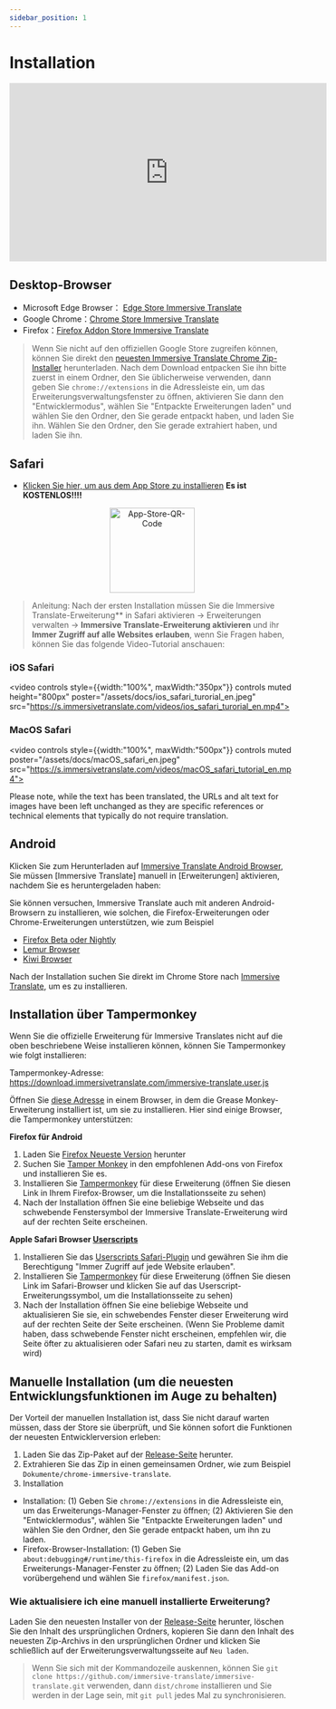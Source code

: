 ```yaml
---
sidebar_position: 1
---
```


# Installation
<iframe width="560" height="315" src="https://www.youtube.com/embed/SHznc5kQCM4?si=RyZYUcjW560Bc57-" title="YouTube-Video-Player" frameborder="0" allow="Beschleunigungsmesser; Autoplay; Zwischenablage-schreiben; verschlüsselte-Medien; Gyroskop; Bild-in-Bild; Web-Teilen" allowfullscreen></iframe>

## Desktop-Browser

- Microsoft Edge Browser： [Edge Store Immersive Translate](https://microsoftedge.microsoft.com/addons/detail/amkbmndfnliijdhojkpoglbnaaahippg)
- Google Chrome：[Chrome Store Immersive Translate](https://chrome.google.com/webstore/detail/immersive-translate/bpoadfkcbjbfhfodiogcnhhhpibjhbnh)
- Firefox：[Firefox Addon Store Immersive Translate](https://addons.mozilla.org/firefox/addon/immersive-translate/)

> Wenn Sie nicht auf den offiziellen Google Store zugreifen können, können Sie direkt den [neuesten Immersive Translate Chrome Zip-Installer](https://download.immersivetranslate.com/latest/chrome-immersive-translate.zip) herunterladen. Nach dem Download entpacken Sie ihn bitte zuerst in einem Ordner, den Sie üblicherweise verwenden, dann geben Sie `chrome://extensions` in die Adressleiste ein, um das Erweiterungsverwaltungsfenster zu öffnen, aktivieren Sie dann den "Entwicklermodus", wählen Sie "Entpackte Erweiterungen laden" und wählen Sie den Ordner, den Sie gerade entpackt haben, und laden Sie ihn. Wählen Sie den Ordner, den Sie gerade extrahiert haben, und laden Sie ihn.


## Safari

- [Klicken Sie hier, um aus dem App Store zu installieren](https://apps.apple.com/app/immersive-translate/id6447957425) **Es ist KOSTENLOS!!!!**

<div align="center">
<img src="/assets/immersive-app-store.png" width="150" alt="App-Store-QR-Code"/>
</div>

> Anleitung: Nach der ersten Installation müssen Sie die Immersive Translate-Erweiterung\*\* in Safari aktivieren -> Erweiterungen verwalten -> **Immersive Translate-Erweiterung aktivieren** und ihr **Immer Zugriff auf alle Websites erlauben**, wenn Sie Fragen haben, können Sie das folgende Video-Tutorial anschauen:

### iOS Safari

<video
controls style={{width:"100%", maxWidth:"350px"}}
controls
muted
height="800px"
poster="/assets/docs/ios_safari_turorial_en.jpeg" src="https://s.immersivetranslate.com/videos/ios_safari_turorial_en.mp4"></video>

### MacOS Safari

<video
controls style={{width:"100%", maxWidth:"500px"}}
controls
muted
poster="/assets/docs/macOS_safari_en.jpeg" src="https://s.immersivetranslate.com/videos/macOS_safari_tutorial_en.mp4"></video>

Please note, while the text has been translated, the URLs and alt text for images have been left unchanged as they are specific references or technical elements that typically do not require translation.

## Android

Klicken Sie zum Herunterladen auf [Immersive Translate Android Browser](/de/android/), Sie müssen [Immersive Translate] manuell in [Erweiterungen] aktivieren, nachdem Sie es heruntergeladen haben:

Sie können versuchen, Immersive Translate auch mit anderen Android-Browsern zu installieren, wie solchen, die Firefox-Erweiterungen oder Chrome-Erweiterungen unterstützen, wie zum Beispiel

- [Firefox Beta oder Nightly](https://www.mozilla.org/firefox/channel/android/)
- [Lemur Browser](https://lemurbrowser.com/app/)
- [Kiwi Browser](https://kiwibrowser.com/)

Nach der Installation suchen Sie direkt im Chrome Store nach [Immersive Translate](https://chrome.google.com/webstore/detail/immersive-translate/bpoadfkcbjbfhfodiogcnhhhpibjhbnh), um es zu installieren.

## Installation über Tampermonkey

Wenn Sie die offizielle Erweiterung für Immersive Translates nicht auf die oben beschriebene Weise installieren können, können Sie Tampermonkey wie folgt installieren:

Tampermonkey-Adresse: https://download.immersivetranslate.com/immersive-translate.user.js

Öffnen Sie [diese Adresse](https://download.immersivetranslate.com/immersive-translate.user.js) in einem Browser, in dem die Grease Monkey-Erweiterung installiert ist, um sie zu installieren. Hier sind einige Browser, die Tampermonkey unterstützen:

**Firefox für Android**

1. Laden Sie [Firefox Neueste Version](https://www.mozilla.org/firefox/browsers/mobile/android/) herunter
2. Suchen Sie [Tamper Monkey](https://www.tampermonkey.net/) in den empfohlenen Add-ons von Firefox und installieren Sie es.
3. Installieren Sie [Tampermonkey](https://download.immersivetranslate.com/immersive-translate.user.js) für diese Erweiterung (öffnen Sie diesen Link in Ihrem Firefox-Browser, um die Installationsseite zu sehen)
4. Nach der Installation öffnen Sie eine beliebige Webseite und das schwebende Fenstersymbol der Immersive Translate-Erweiterung wird auf der rechten Seite erscheinen.

**Apple Safari Browser [Userscripts](https://itunes.apple.com/us/app/userscripts/id1463298887)**

1. Installieren Sie das [Userscripts Safari-Plugin](https://itunes.apple.com/us/app/userscripts/id1463298887) und gewähren Sie ihm die Berechtigung "Immer Zugriff auf jede Website erlauben".
2. Installieren Sie [Tampermonkey](https://download.immersivetranslate.com/immersive-translate.user.js) für diese Erweiterung (öffnen Sie diesen Link im Safari-Browser und klicken Sie auf das Userscript-Erweiterungssymbol, um die Installationsseite zu sehen)
3. Nach der Installation öffnen Sie eine beliebige Webseite und aktualisieren Sie sie, ein schwebendes Fenster dieser Erweiterung wird auf der rechten Seite der Seite erscheinen. (Wenn Sie Probleme damit haben, dass schwebende Fenster nicht erscheinen, empfehlen wir, die Seite öfter zu aktualisieren oder Safari neu zu starten, damit es wirksam wird)

<!-- Wenn Sie Fragen zur Installation haben, können Sie sich auf das [YouTube-Video-Tutorial](https://www.youtube.com/watch?v=IWOFFWDfZGY) beziehen

<iframe width="560" height="315" src="https://www.youtube.com/embed/IWOFFWDfZGY" title="YouTube-Videoplayer" frameBorder="0" allow="accelerometer; autoplay; clipboard-write; encrypted-media; gyroscope; picture-in-picture; web-share" allowFullScreen></iframe> -->

## Manuelle Installation (um die neuesten Entwicklungsfunktionen im Auge zu behalten)

Der Vorteil der manuellen Installation ist, dass Sie nicht darauf warten müssen, dass der Store sie überprüft, und Sie können sofort die Funktionen der neuesten Entwicklerversion erleben:

1. Laden Sie das Zip-Paket auf der [Release-Seite](https://github.com/immersive-translate/immersive-translate/releases/) herunter.
2. Extrahieren Sie das Zip in einen gemeinsamen Ordner, wie zum Beispiel `Dokumente/chrome-immersive-translate`.
3. Installation

- Installation: (1) Geben Sie `chrome://extensions` in die Adressleiste ein, um das Erweiterungs-Manager-Fenster zu öffnen; (2) Aktivieren Sie den "Entwicklermodus", wählen Sie "Entpackte Erweiterungen laden" und wählen Sie den Ordner, den Sie gerade entpackt haben, um ihn zu laden.
- Firefox-Browser-Installation: (1) Geben Sie `about:debugging#/runtime/this-firefox` in die Adressleiste ein, um das Erweiterungs-Manager-Fenster zu öffnen; (2) Laden Sie das Add-on vorübergehend und wählen Sie `firefox/manifest.json`.

### Wie aktualisiere ich eine manuell installierte Erweiterung?

Laden Sie den neuesten Installer von der [Release-Seite](https://github.com/immersive-translate/immersive-translate/releases/) herunter, löschen Sie den Inhalt des ursprünglichen Ordners, kopieren Sie dann den Inhalt des neuesten Zip-Archivs in den ursprünglichen Ordner und klicken Sie schließlich auf der Erweiterungsverwaltungsseite auf `Neu laden`.

> Wenn Sie sich mit der Kommandozeile auskennen, können Sie `git clone https://github.com/immersive-translate/immersive-translate.git` verwenden, dann `dist/chrome` installieren und Sie werden in der Lage sein, mit `git pull` jedes Mal zu synchronisieren.